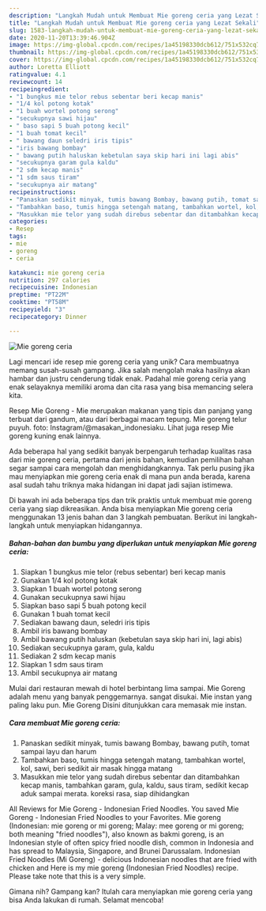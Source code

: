 ```yaml
---
description: "Langkah Mudah untuk Membuat Mie goreng ceria yang Lezat Sekali"
title: "Langkah Mudah untuk Membuat Mie goreng ceria yang Lezat Sekali"
slug: 1583-langkah-mudah-untuk-membuat-mie-goreng-ceria-yang-lezat-sekali
date: 2020-11-20T13:39:46.904Z
image: https://img-global.cpcdn.com/recipes/1a45198330dcb612/751x532cq70/mie-goreng-ceria-foto-resep-utama.jpg
thumbnail: https://img-global.cpcdn.com/recipes/1a45198330dcb612/751x532cq70/mie-goreng-ceria-foto-resep-utama.jpg
cover: https://img-global.cpcdn.com/recipes/1a45198330dcb612/751x532cq70/mie-goreng-ceria-foto-resep-utama.jpg
author: Loretta Elliott
ratingvalue: 4.1
reviewcount: 14
recipeingredient:
- "1 bungkus mie telor rebus sebentar beri kecap manis"
- "1/4 kol potong kotak"
- "1 buah wortel potong serong"
- "secukupnya sawi hijau"
- " baso sapi 5 buah potong kecil"
- "1 buah tomat kecil"
- " bawang daun seledri iris tipis"
- "iris bawang bombay"
- " bawang putih haluskan kebetulan saya skip hari ini lagi abis"
- "secukupnya garam gula kaldu"
- "2 sdm kecap manis"
- "1 sdm saus tiram"
- "secukupnya air matang"
recipeinstructions:
- "Panaskan sedikit minyak, tumis bawang Bombay, bawang putih, tomat sampai layu dan harum"
- "Tambahkan baso, tumis hingga setengah matang, tambahkan wortel, kol, sawi, beri sedikit air masak hingga matang"
- "Masukkan mie telor yang sudah direbus sebentar dan ditambahkan kecap manis, tambahkan garam, gula, kaldu, saus tiram, sedikit kecap aduk sampai merata. koreksi rasa, siap dihidangkan"
categories:
- Resep
tags:
- mie
- goreng
- ceria

katakunci: mie goreng ceria 
nutrition: 297 calories
recipecuisine: Indonesian
preptime: "PT22M"
cooktime: "PT58M"
recipeyield: "3"
recipecategory: Dinner

---
```



![Mie goreng ceria](https://img-global.cpcdn.com/recipes/1a45198330dcb612/751x532cq70/mie-goreng-ceria-foto-resep-utama.jpg)

Lagi mencari ide resep mie goreng ceria yang unik? Cara membuatnya memang susah-susah gampang. Jika salah mengolah maka hasilnya akan hambar dan justru cenderung tidak enak. Padahal mie goreng ceria yang enak selayaknya memiliki aroma dan cita rasa yang bisa memancing selera kita.

Resep Mie Goreng - Mie merupakan makanan yang tipis dan panjang yang terbuat dari gandum, atau dari berbagai macam tepung. Mie goreng telur puyuh. foto: Instagram/@masakan_indonesiaku. Lihat juga resep Mie goreng kuning enak lainnya.

Ada beberapa hal yang sedikit banyak berpengaruh terhadap kualitas rasa dari mie goreng ceria, pertama dari jenis bahan, kemudian pemilihan bahan segar sampai cara mengolah dan menghidangkannya. Tak perlu pusing jika mau menyiapkan mie goreng ceria enak di mana pun anda berada, karena asal sudah tahu triknya maka hidangan ini dapat jadi sajian istimewa.


Di bawah ini ada beberapa tips dan trik praktis untuk membuat mie goreng ceria yang siap dikreasikan. Anda bisa menyiapkan Mie goreng ceria menggunakan 13 jenis bahan dan 3 langkah pembuatan. Berikut ini langkah-langkah untuk menyiapkan hidangannya.

<!--inarticleads1-->

##### Bahan-bahan dan bumbu yang diperlukan untuk menyiapkan Mie goreng ceria:

1. Siapkan 1 bungkus mie telor (rebus sebentar) beri kecap manis
1. Gunakan 1/4 kol potong kotak
1. Siapkan 1 buah wortel potong serong
1. Gunakan secukupnya sawi hijau
1. Siapkan  baso sapi 5 buah potong kecil
1. Gunakan 1 buah tomat kecil
1. Sediakan  bawang daun, seledri iris tipis
1. Ambil iris bawang bombay
1. Ambil  bawang putih haluskan (kebetulan saya skip hari ini, lagi abis)
1. Sediakan secukupnya garam, gula, kaldu
1. Sediakan 2 sdm kecap manis
1. Siapkan 1 sdm saus tiram
1. Ambil secukupnya air matang


Mulai dari restauran mewah di hotel berbintang lima sampai. Mie Goreng adalah menu yang banyak penggemarnya. sangat disukai. Mie instan yang paling laku pun. Mie Goreng Disini ditunjukkan cara memasak mie instan. 

<!--inarticleads2-->

##### Cara membuat Mie goreng ceria:

1. Panaskan sedikit minyak, tumis bawang Bombay, bawang putih, tomat sampai layu dan harum
1. Tambahkan baso, tumis hingga setengah matang, tambahkan wortel, kol, sawi, beri sedikit air masak hingga matang
1. Masukkan mie telor yang sudah direbus sebentar dan ditambahkan kecap manis, tambahkan garam, gula, kaldu, saus tiram, sedikit kecap aduk sampai merata. koreksi rasa, siap dihidangkan


All Reviews for Mie Goreng - Indonesian Fried Noodles. You saved Mie Goreng - Indonesian Fried Noodles to your Favorites. Mie goreng (Indonesian: mie goreng or mi goreng; Malay: mee goreng or mi goreng; both meaning &#34;fried noodles&#34;), also known as bakmi goreng, is an Indonesian style of often spicy fried noodle dish, common in Indonesia and has spread to Malaysia, Singapore, and Brunei Darussalam. Indonesian Fried Noodles (Mi Goreng) - delicious Indonesian noodles that are fried with chicken and Here is my mie goreng (Indonesian Fried Noodles) recipe. Please take note that this is a very simple. 

Gimana nih? Gampang kan? Itulah cara menyiapkan mie goreng ceria yang bisa Anda lakukan di rumah. Selamat mencoba!
